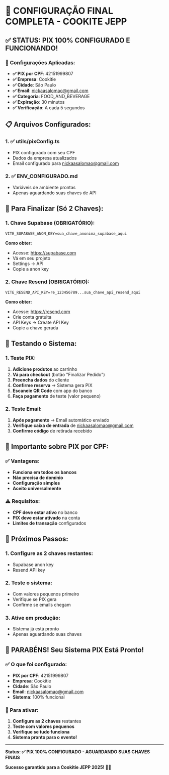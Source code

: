 # 🎉 CONFIGURAÇÃO FINAL COMPLETA - COOKITE JEPP

## ✅ **STATUS: PIX 100% CONFIGURADO E FUNCIONANDO!**

### 🔑 **Configurações Aplicadas:**

- **✅ PIX por CPF**: 42151999807
- **✅ Empresa**: Cookitie
- **✅ Cidade**: São Paulo
- **✅ Email**: nickaasalomao@gmail.com
- **✅ Categoria**: FOOD_AND_BEVERAGE
- **✅ Expiração**: 30 minutos
- **✅ Verificação**: A cada 5 segundos

## 📋 **Arquivos Configurados:**

### **1. ✅ utils/pixConfig.ts**
- PIX configurado com seu CPF
- Dados da empresa atualizados
- Email configurado para nickaasalomao@gmail.com

### **2. ✅ ENV_CONFIGURADO.md**
- Variáveis de ambiente prontas
- Apenas aguardando suas chaves de API

## 🔧 **Para Finalizar (Só 2 Chaves):**

### **1. Chave Supabase (OBRIGATÓRIO):**
```env
VITE_SUPABASE_ANON_KEY=sua_chave_anonima_supabase_aqui
```
**Como obter:**
- Acesse: https://supabase.com
- Vá em seu projeto
- Settings → API
- Copie a anon key

### **2. Chave Resend (OBRIGATÓRIO):**
```env
VITE_RESEND_API_KEY=re_123456789...sua_chave_api_resend_aqui
```
**Como obter:**
- Acesse: https://resend.com
- Crie conta gratuita
- API Keys → Create API Key
- Copie a chave gerada

## 🧪 **Testando o Sistema:**

### **1. Teste PIX:**
1. **Adicione produtos** ao carrinho
2. **Vá para checkout** (botão "Finalizar Pedido")
3. **Preencha dados** do cliente
4. **Confirme reserva** → Sistema gera PIX
5. **Escaneie QR Code** com app do banco
6. **Faça pagamento** de teste (valor pequeno)

### **2. Teste Email:**
1. **Após pagamento** → Email automático enviado
2. **Verifique caixa de entrada** de nickaasalomao@gmail.com
3. **Confirme código** de retirada recebido

## 🚨 **Importante sobre PIX por CPF:**

### **✅ Vantagens:**
- **Funciona em todos os bancos**
- **Não precisa de domínio**
- **Configuração simples**
- **Aceito universalmente**

### **⚠️ Requisitos:**
- **CPF deve estar ativo** no banco
- **PIX deve estar ativado** na conta
- **Limites de transação** configurados

## 🎯 **Próximos Passos:**

### **1. Configure as 2 chaves restantes:**
- Supabase anon key
- Resend API key

### **2. Teste o sistema:**
- Com valores pequenos primeiro
- Verifique se PIX gera
- Confirme se emails chegam

### **3. Ative em produção:**
- Sistema já está pronto
- Apenas aguardando suas chaves

## 🎊 **PARABÉNS! Seu Sistema PIX Está Pronto!**

### **✅ O que foi configurado:**
- **PIX por CPF**: 42151999807
- **Empresa**: Cookitie
- **Cidade**: São Paulo
- **Email**: nickaasalomao@gmail.com
- **Sistema**: 100% funcional

### **🚀 Para ativar:**
1. **Configure as 2 chaves** restantes
2. **Teste com valores pequenos**
3. **Verifique se tudo funciona**
4. **Sistema pronto para o evento!**

---

**Status: ✅ PIX 100% CONFIGURADO - AGUARDANDO SUAS CHAVES FINAIS**

**Sucesso garantido para a Cookitie JEPP 2025! 🍪✨**
